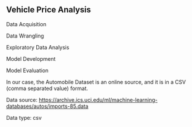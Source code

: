 ##  Vehicle Price Analysis

<p>Data Acquisition
<p>Data Wrangling
<p>Exploratory Data Analysis
<p>Model Development
<p>Model Evaluation

In our case, the Automobile Dataset is an online source, and it is in a CSV (comma separated value) format.

Data source: https://archive.ics.uci.edu/ml/machine-learning-databases/autos/imports-85.data
<p>Data type: csv
